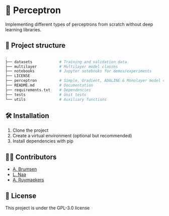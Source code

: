 # 🧠 Perceptron
Implementing different types of perceptrons from scratch without deep learning libraries.

## 📂 Project structure

```bash
.
├── datasets            # Training and validation data
├── multilayer          # Multilayer model classes
├── notebooks           # Jupyter notebooks for demos/experiments
├── LICENSE
├── perceptron          # Simple, Gradient, ADALINE & Monolayer model classes
├── README.md           # Documentation
├── requirements.txt    # Dependencies
├── tests               # Unit tests
└── utils               # Auxiliary functions
```

## 🛠 Installation

1. Clone the project
2. Create a virtual environment (optional but recommended)
3. Install dependencies with pip

## 👨‍💻 Contributors

- [A. Brumsen](https://github.com/abrumsen)
- [L. Naa](https://github.com/Actariss)
- [A. Ruymaekers](https://github.com/axelru26)

## 📜 License

This project is under the GPL-3.0 license